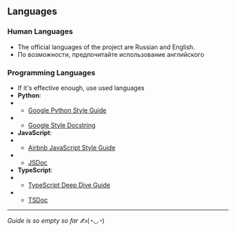 ## Languages
### Human Languages
- The official languages of the project are Russian and English.
- По возможности, предпочитайте использование английского

### Programming Languages
- If it's effective enough, use used languages
- **Python**:
- - [Google Python Style Guide](https://google.github.io/styleguide/pyguide.html)
- - [Google Style Docstring](https://google.github.io/styleguide/pyguide.html#s3.8-comments-and-docstrings)
- **JavaScript**:
- - [Airbnb JavaScript Style Guide](https://github.com/airbnb/javascript)
- - [JSDoc](https://jsdoc.app/)
- **TypeScript**:
- - [TypeScript Deep Dive Guide](https://basarat.gitbook.io/typescript/styleguide)
- - [TSDoc](https://tsdoc.org/)

---
*Guide is so empty so far* ✍️(◔◡◔)